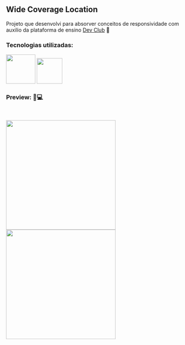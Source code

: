 ## Wide Coverage Location

<p>Projeto que desenvolvi para absorver conceitos de responsividade com auxilio da plataforma de ensino <a href="https://rodolfomori.com.br/devclub/"> Dev Club</a> 🚀</p>

<h3>Tecnologias utilizadas:</h3>

<p>
<img src="https://img.shields.io/badge/HTML5-E34F26?style=for-the-badge&logo=html5&logoColor=white" width="80px">
<img src="https://img.shields.io/badge/CSS3-1572B6?style=for-the-badge&logo=css3&logoColor=white" width="70px">
</p>

<h3><b>Preview: 📱💻</b></h3>
<br>

<p>
<img src="https://raw.githubusercontent.com/FelipeCosmi/Wide-Coverage-Location-Responsividade/2c50eb2cd9de5997d645371391fd96bc03ebc9bc/imgs/Phone-2.png" width="300px">
<img src="https://raw.githubusercontent.com/FelipeCosmi/Wide-Coverage-Location-Responsividade/2c50eb2cd9de5997d645371391fd96bc03ebc9bc/imgs/Desktop-1.png" width="300px">
</p>
